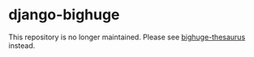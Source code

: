 django-bighuge
==============

This repository is no longer maintained. Please see [bighuge-thesaurus](https://github.com/ukche/bighuge-thesaurus) instead.
